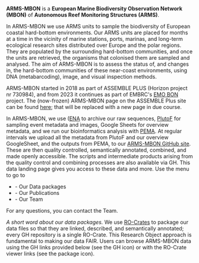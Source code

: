 
**ARMS-MBON** is a **European Marine Biodiversity Observation Network (MBON)** of **Autonomous Reef Monitoring Structures (ARMS)**.

In ARMS-MBON we use ARMS units to sample the biodiversity of European coastal hard-bottom environments. Our ARMS units are placed for months at a time in the vicinity of marine stations, ports, marinas, and long-term ecological research sites distributed over Europe and the polar regions. They are populated by the surrounding hard-bottom communities, and once the units are retrieved, the organisms that colonised them are sampled and analysed. The aim of ARMS-MBON is to assess the status of, and changes in, the hard-bottom communities of these near-coast environments, using DNA (metabarcoding), image, and visual inspection methods. 

ARMS-MBON started in 2018 as part of ASSEMBLE PLUS (Horizon project nr 730984), and from 2023 it continues as part of EMBRC's <a href="https://www.embrc.eu/emo-bon" target="_blank">EMO BON</a> project. The (now-frozen) ARMS-MBON page on the ASSEMBLE Plus site can be found <a href="https:///www.arms-mbon.eu" target="_blank">here</a>; that will be replaced with a new page in due course. 

In ARMS-MBON, we use ([ENA](https://www.ebi.ac.uk/ena/browser/home) to archive our raw sequences, [PlutoF](https://plutof.ut.ee/#/) for sampling event metadata and images, Google Sheets for overview metadata, and we run our bioinformatics analysis with [PEMA](https://github.com/hariszaf/pema). At regular intervals we upload all the metadata from PlutoF and our overview GoogleSheet, and the outputs from PEMA, to our [ARMS-MBON GitHub site](https://github.com/arms-mbon). These are then quality controlled, semantically annotated, combined, and made openly accessible. The scripts and intermediate products arising from the quality control and combining processes are also available via GH. This data landing page gives you access to these data and more. Use the menu to go to
<ul>
<li>- Our Data packages</li>
<li>- Our Publications</li>
<li>- Our Team</li> 
</ul>

For any questions, you can contact the Team.   
  
  
*A short word about our data packages.* We use <a href="https://www.researchobject.org/ro-crate/" target="_blank">RO-Crates</a> to package our data files so that they are linked, described, and semantically annotated; every GH repository is a single RO-Crate. This Research Object approach is fundamental to making our data FAIR. Users can browse ARMS-MBON data using the GH links provided below (see the GH icon) or with the RO-Crate viewer links (see the package icon). 

